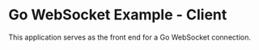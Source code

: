 # Go WebSocket Example - Client

This application serves as the front end for a Go WebSocket connection.
